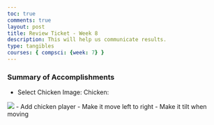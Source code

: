 ```yaml
---
toc: true
comments: true
layout: post
title: Review Ticket - Week 8
description: This will help us communicate results.
type: tangibles
courses: { compsci: {week: 7} }
---
```


### Summary of Accomplishments
- Select Chicken Image:
Chicken:<br>
<img src="{{site.baseurl}}/images/whitechicken2.png">
- Add chicken player
    - Make it move left to right
    - Make it tilt when moving